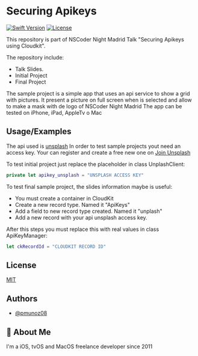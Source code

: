 
# Securing Apikeys

[![Swift Version][swift-image]][swift-url]
[![License][license-image]][license-url]

This repository is part of NSCoder Night Madrid Talk "Securing Apikeys using Cloudkit".

The repository include:

- Talk Slides.
- Initial Project
- Final Project

The sample project is a simple app that uses an api service to show a grid with pictures. It present a picture on full screen when is selected and allow to make a mask with de logo of NSCoder Night Madrid
The app can be tested on iPhone, iPad, AppleTv o Mac



## Usage/Examples

The api used is [unsplash](https://unsplash.com)
In order to test sample projects yout need an access key. Your can register and create a free new one on [Join Unsplash](https://unsplash.com/join)

To test initial project just replace the placeholder in class UnplashClient:

```swift
private let apikey_unsplash = "UNSPLASH ACCESS KEY"
```

To test final sample project, the slides information maybe is useful:

- You must create a container in CloudKit
- Create a new record type. Named it "ApiKeys"
- Add a field to new record type created. Named it "unplash"
- Add a new record with your api unsplash access key.

After this steps you must replace this  with real values in class ApiKeyManager:

```swift
let ckRecordId = "CLOUDKIT RECORD ID"

```



## License

[MIT](https://choosealicense.com/licenses/mit/)


## Authors

- [@pmunoz08](https://www.github.com/pmunoz08)


## 🚀 About Me
I'm a iOS, tvOS and MacOS freelance developer since 2011

[swift-image]:https://img.shields.io/badge/swift-5.0-orange.svg
[swift-url]: https://swift.org/
[license-image]: https://img.shields.io/badge/License-MIT-blue.svg
[license-url]: LICENSE

